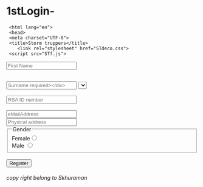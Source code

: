 # 1stLogin-

<!DOCTYPE html>
     <html lang="en">
     <head>
     <meta charset="UTF-8">
     <title>Storm truppers</title>
        <link rel="stylesheet" href="STdeco.css">
	 <script src="STf.js">	 				
</script>
</head>
            <body>
            <form>
	   <div color="yellow" align-content="center">
	    <input type="text" id="firstName" value="" placeholder="First Name" required>
 </input></p> 
	<br>	<div class="container" id="">
		    <input type="text" id="Surname" value="" placeholder="Surname required>
</div>										 
</input>
	         <div class="container" >
                 <select  name="countries" id="country" >
</select></div>
                  <br> <div class="container" id="id">       				
	         <input type="text" id="IDno" text-limit="13" placeholder="RSA ID number" value="">		
</div>
	         <br> <div class="container" id="eMail">
	        <input type="email" name="email address" id="eMail" placeholder="eMailAddress">
</div>
               <input type="text" id="address" placeholder="Physical address"
	       <br> <fieldset>
	       <legend>Gender</legend>  Female<input type="radio" name="female" id="female" > 
	         <br> Male  <input type="radio" name="male" id="male">
</fieldset>								
                <br> <button onclick="registerbtn()"   class="registerbtn" placeholder="register"> Register
</button>		
								
</div>
</form>
		<div id="footer">
		<footer>
                <h6 text-align="bottom" text-color="grey"> copy right belong to Skhuraman
</h6>
</footer>
</div>
</body>
</html>

